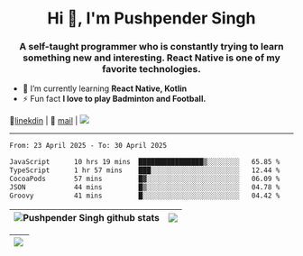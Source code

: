 <h1 align="center">Hi 👋, I'm Pushpender Singh</h1>
<h3 align="center">A self-taught programmer who is constantly trying to learn something new and interesting. React Native is one of my favorite technologies.</h3>

- 🌱 I’m currently learning **React Native, Kotlin**
- ⚡ Fun fact **I love to play Badminton and Football.**

👔[linekdin](https://www.linkedin.com/in/pushpender-singh-240061202/) | 📧 [mail](mailto:pushpendersingh694@gmail.com) | 
<a href="https://github.com/pushpender-singh-ap/pushpender-singh-ap">
    <img src="https://komarev.com/ghpvc/?username=pushpender-singh-ap&style=for-the-badge">
</a>


---

<!--START_SECTION:waka-->

```txt
From: 23 April 2025 - To: 30 April 2025

JavaScript      10 hrs 19 mins  ████████████████▒░░░░░░░░   65.85 %
TypeScript      1 hr 57 mins    ███░░░░░░░░░░░░░░░░░░░░░░   12.44 %
CocoaPods       57 mins         █▓░░░░░░░░░░░░░░░░░░░░░░░   06.09 %
JSON            44 mins         █▒░░░░░░░░░░░░░░░░░░░░░░░   04.78 %
Groovy          41 mins         █░░░░░░░░░░░░░░░░░░░░░░░░   04.42 %
```

<!--END_SECTION:waka-->


| <a><img align="center" src="https://github-readme-stats-iota-ecru-15.vercel.app/api?username=pushpender-singh-ap&show_icons=true&include_all_commits=true&theme=buefy&hide_border=true" alt="Pushpender Singh github stats" /></a> | <a><img align="center" src="https://github-readme-stats-iota-ecru-15.vercel.app/api/top-langs/?username=pushpender-singh-ap&layout=compact&theme=buefy&hide_border=true" /></a> |
| ------------- | ------------- |

| <a> <img align="left" src="https://github-readme-streak-stats.herokuapp.com/?user=pushpender-singh-ap" /></br> </a> |
| ------------- |
